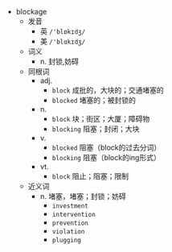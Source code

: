 - blockage
  - 发音
    - 英 `/'blɒkɪdʒ/`
    - 美 `/'blɑkɪdʒ/`
  - 词义
    - n. 封锁,妨碍
  - 同根词
    - adj.
      - `block` 成批的，大块的；交通堵塞的
      - `blocked` 堵塞的；被封锁的
    - n.
      - `block` 块；街区；大厦；障碍物
      - `blocking` 阻塞；封闭；大块
    - v.
      - `blocked` 阻塞（block的过去分词）
      - `blocking` 阻塞（block的ing形式）
    - vt.
      - `block` 阻止；阻塞；限制
  - 近义词
    - n. 堵塞，堵塞；封锁；妨碍
      - `investment`
      - `intervention`
      - `prevention`
      - `violation`
      - `plugging`
